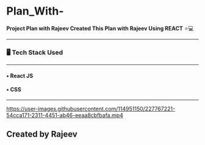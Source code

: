# Plan_With-
<b>Project Plan with Rajeev Created This Plan with Rajeev Using REACT</b> ⭐💻
<hr>
<h3>&#128421;&#65039; Tech Stack Used</h3>
<hr>


<h4>&#x2022; React JS</h4>
<h4>&#x2022; CSS</h4>
<hr>



https://user-images.githubusercontent.com/114951150/227767221-54cca171-2311-4451-ab46-eeaa8cbfbafa.mp4

<h2>Created by Rajeev</h2>
